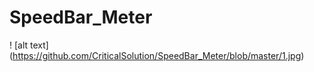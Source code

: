 # SpeedBar_Meter

! [alt text] (https://github.com/CriticalSolution/SpeedBar_Meter/blob/master/1.jpg)

